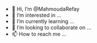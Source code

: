 - 👋 Hi, I’m @MahmoudaRefay
- 👀 I’m interested in ...
- 🌱 I’m currently learning ...
- 💞️ I’m looking to collaborate on ...
- 📫 How to reach me ...

<!---
MahmoudaRefay/MahmoudaRefay is a ✨ special ✨ repository because its `README.md` (this file) appears on your GitHub profile.
You can click the Preview link to take a look at your changes.
--->
